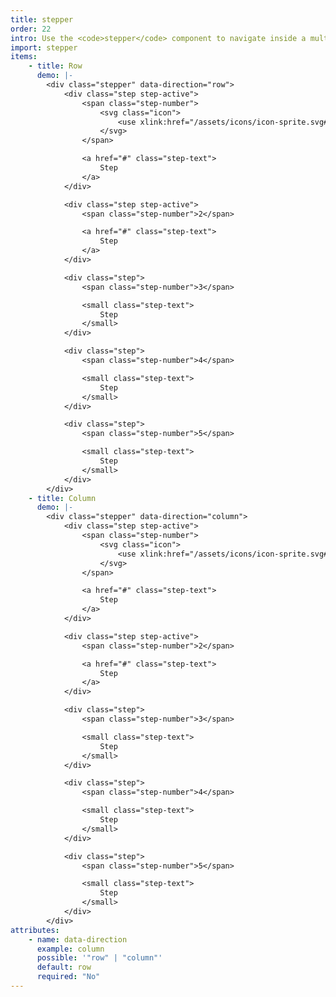 ```yaml
---
title: stepper
order: 22
intro: Use the <code>stepper</code> component to navigate inside a multi pages form for example.
import: stepper
items:
    - title: Row
      demo: |-
        <div class="stepper" data-direction="row">
            <div class="step step-active">
                <span class="step-number">
                    <svg class="icon">
                        <use xlink:href="/assets/icons/icon-sprite.svg#check-solid"></use>
                    </svg>
                </span>

                <a href="#" class="step-text">
                    Step
                </a>
            </div>

            <div class="step step-active">
                <span class="step-number">2</span>

                <a href="#" class="step-text">
                    Step
                </a>
            </div>

            <div class="step">
                <span class="step-number">3</span>

                <small class="step-text">
                    Step
                </small>
            </div>

            <div class="step">
                <span class="step-number">4</span>

                <small class="step-text">
                    Step
                </small>
            </div>

            <div class="step">
                <span class="step-number">5</span>

                <small class="step-text">
                    Step
                </small>
            </div>
        </div>
    - title: Column
      demo: |-
        <div class="stepper" data-direction="column">
            <div class="step step-active">
                <span class="step-number">
                    <svg class="icon">
                        <use xlink:href="/assets/icons/icon-sprite.svg#check-solid"></use>
                    </svg>
                </span>

                <a href="#" class="step-text">
                    Step
                </a>
            </div>

            <div class="step step-active">
                <span class="step-number">2</span>

                <a href="#" class="step-text">
                    Step
                </a>
            </div>

            <div class="step">
                <span class="step-number">3</span>

                <small class="step-text">
                    Step
                </small>
            </div>

            <div class="step">
                <span class="step-number">4</span>

                <small class="step-text">
                    Step
                </small>
            </div>

            <div class="step">
                <span class="step-number">5</span>

                <small class="step-text">
                    Step
                </small>
            </div>
        </div>
attributes:
    - name: data-direction
      example: column
      possible: '"row" | "column"'
      default: row
      required: "No"
---
```

